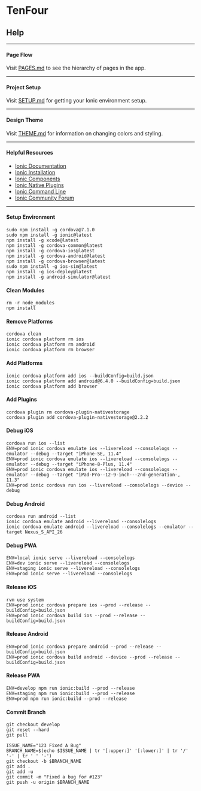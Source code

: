 # TenFour
## Help

---

#### Page Flow
Visit [PAGES.md](/docs/PAGES.md) to see the hierarchy of pages in the app.

---

#### Project Setup
Visit [SETUP.md](/docs/SETUP.md) for getting your Ionic environment setup.

---

#### Design Theme
Visit [THEME.md](/docs/THEME.md) for information on changing colors and styling.

---

#### Helpful Resources
* [Ionic Documentation](https://ionicframework.com/docs/)
* [Ionic Installation](https://ionicframework.com/docs/intro/installation/)
* [Ionic Components](https://ionicframework.com/docs/components/)
* [Ionic Native Plugins](https://ionicframework.com/docs/native/)
* [Ionic Command Line](https://ionicframework.com/docs/cli/commands.html)
* [Ionic Community Forum](https://forum.ionicframework.com/)

---
#### Setup Environment
```
sudo npm install -g cordova@7.1.0
sudo npm install -g ionic@latest
npm install -g xcode@latest
npm install -g cordova-common@latest
npm install -g cordova-ios@latest
npm install -g cordova-android@latest
npm install -g cordova-browser@latest
sudo npm install -g ios-sim@latest
npm install -g ios-deploy@latest
npm install -g android-simulator@latest
```
#### Clean Modules
```
rm -r node_modules
npm install
```
#### Remove Platforms
```
cordova clean
ionic cordova platform rm ios
ionic cordova platform rm android
ionic cordova platform rm browser
```
#### Add Platforms
```
ionic cordova platform add ios --buildConfig=build.json
ionic cordova platform add android@6.4.0 --buildConfig=build.json
ionic cordova platform add browser
```
#### Add Plugins
```
cordova plugin rm cordova-plugin-nativestorage
cordova plugin add cordova-plugin-nativestorage@2.2.2
```
#### Debug iOS
```
cordova run ios --list
ENV=prod ionic cordova emulate ios --livereload --consolelogs --emulator --debug --target "iPhone-SE, 11.4"
ENV=prod ionic cordova emulate ios --livereload --consolelogs --emulator --debug --target "iPhone-8-Plus, 11.4"
ENV=prod ionic cordova emulate ios --livereload --consolelogs --emulator --debug --target "iPad-Pro--12-9-inch---2nd-generation-, 11.3"
ENV=prod ionic cordova run ios --livereload --consolelogs --device --debug
```
#### Debug Android
```
cordova run android --list
ionic cordova emulate android --livereload --consolelogs
ionic cordova emulate android --livereload --consolelogs --emulator --target Nexus_S_API_26
```
#### Debug PWA
```
ENV=local ionic serve --livereload --consolelogs
ENV=dev ionic serve --livereload --consolelogs
ENV=staging ionic serve --livereload --consolelogs
ENV=prod ionic serve --livereload --consolelogs
```
#### Release iOS
```
rvm use system
ENV=prod ionic cordova prepare ios --prod --release --buildConfig=build.json
ENV=prod ionic cordova build ios --prod --release --buildConfig=build.json
```
#### Release Android
```
ENV=prod ionic cordova prepare android --prod --release --buildConfig=build.json
ENV=prod ionic cordova build android --device --prod --release --buildConfig=build.json
```
#### Release PWA
```
ENV=develop npm run ionic:build --prod --release
ENV=staging npm run ionic:build --prod --release
ENV=prod npm run ionic:build --prod --release
```
#### Commit Branch
```
git checkout develop
git reset --hard
git pull
```
```
ISSUE_NAME="123 Fixed A Bug"
BRANCH_NAME=$(echo $ISSUE_NAME | tr '[:upper:]' '[:lower:]' | tr '/' '-' | tr ' ' '-')
git checkout -b $BRANCH_NAME
git add .
git add -u
git commit -m "Fixed a bug for #123"
git push -u origin $BRANCH_NAME
```
